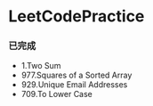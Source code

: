 # LeetCodePractice
<h3>已完成</h3>

* 1.Two Sum
* 977.Squares of a Sorted Array
* 929.Unique Email Addresses
* 709.To Lower Case

